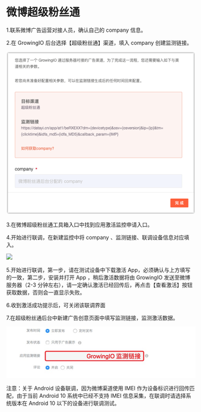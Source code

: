 # 微博超级粉丝通

1.联系微博广告运营对接人员，确认自己的 company 信息。

2.在 GrowingIO 后台选择【超级粉丝通】渠道，填入 company 创建监测链接。

![](../../../.gitbook/assets/chao-ji-fen-si-tong.png)

3.在微博超级粉丝通工具箱入口中找到应用激活监控申请入口。

4.开始进行联调，在新建监控中将 company 、监测链接、联调设备信息对应填入。

![](https://docs.growingio.com/.gitbook/assets/%E8%B6%85%E7%BA%A7%E7%B2%89%E4%B8%9D%E9%80%9A1.png)

5.开始进行联调，第一步，请在测试设备中下载激活 App，必须确认与上方填写的一致，第二步，安装并打开 App ，稍后激活数据将由 GrowingIO 发送至微博服务器（2-3 分钟左右），请一定确认激活已经回传后，再点击【查看激活】按钮获取数据，否则会一直显示失败。

6.收到激活成功提示后，可关闭该联调界面

7.在超级粉丝通后台中新建广告创意页面中填写监测链接，监测激活数据。

![](../../../.gitbook/assets/fen-si-tong-ji-huo-shu-ju.png)

注意：关于 Android 设备联调，因为微博渠道使用 IMEI 作为设备标识进行回传匹配，由于当前 Android 10 系统中已经不支持 IMEI 信息采集，在联调时请选择系统版本在 Android 10 以下的设备进行联调测试。

